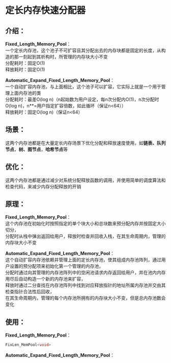 # 定长内存快速分配器  
  
## 介绍：  
**Fixed_Length_Memory_Pool**：  
一个定长内存池，这个池子不可扩容且其分配出去的内存块都是固定的长度，从构造的那一刻起到其析构时，所管理的内存块大小不变  
分配耗时：固定O(1)  
释放耗时：固定O(1)  
  
**Automatic_Expand_Fixed_Length_Memory_Pool**：  
一个自动扩容内存池，与上面相比，这个池子可以扩容，它实际上就是一个用于管理上面内存池的类  
分配耗时：最差O(log n)（n起始数为用户设定，每n次分配内O(1)，n次分配时O(log n)，n**=用户指定扩容倍数，如此循环（保证n<64））  
释放耗时：固定O(log n)（保证n<64）  
  
## 场景：  
这两个内存池都是在大量定长内存场景下优化分配和释放速度使用，如**链表、队列节点**，**树、图节点**，**哈希节点**等  
  
## 优化：  
这两个内存池都是通过减少对系统分配释放函数的调用，并使用简单的调度算法和检查代码，来减少内存分配释放的开销  
  
## 原理：  
**Fixed_Length_Memory_Pool**：  
这个内存池在初始化时按照指定的单个块大小和总块数来预分配内存并按固定大小切分，  
分配时从栈中弹出返回给用户，释放时检查并回收入栈，在其生命周期内，管理的内存块大小不变  
  
**Automatic_Expand_Fixed_Length_Memory_Pool**：  
这个自动扩容内存池依赖并管理上面的定长内存池，使其组成内存池阵列，通过用户设置的预分配项来初始化第一个管理的内存池，  
分配时通过向其管理的内存池阵列中的空闲池请求内存返回给用户，并在池内内存用尽后自动构造一个新的内存池来扩容，  
释放时通过二分查找在内存池阵列中找到对应释放指针的地址所属内存池并交由其检查指针合法性后回收，  
在其生命周期内，管理的每个内存池所拥有的内存块大小不变，但是总内存池数会变化  

## 使用：  
**Fixed_Length_Memory_Pool**：  
```cpp
FixLen_MemPool<void>

```

**Automatic_Expand_Fixed_Length_Memory_Pool**：  



